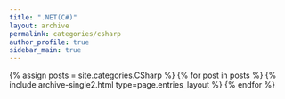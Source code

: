 ```yaml
---
title: ".NET(C#)"
layout: archive
permalink: categories/csharp
author_profile: true
sidebar_main: true
---
```



{% assign posts = site.categories.CSharp %}
{% for post in posts %} {% include archive-single2.html type=page.entries_layout %} {% endfor %}